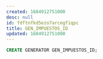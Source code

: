 ```yaml
---
created: 1684912751000
desc: null
id: fdftnfkd5ezo7arcegfiqpc
title: GEN_IMPUESTOS_ID
updated: 1684912751000
---
```


```sql
CREATE GENERATOR GEN_IMPUESTOS_ID;
```